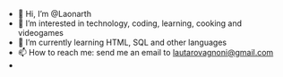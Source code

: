 - 👋 Hi, I’m @Laonarth
- 👀 I’m interested in technology, coding, learning, cooking and videogames
- 🌱 I’m currently learning HTML, SQL and other languages
- 📫 How to reach me: send me an email to lautarovagnoni@gmail.com
- 

<!---
Laonarth/Laonarth is a ✨ special ✨ repository because its `README.md` (this file) appears on your GitHub profile.
You can click the Preview link to take a look at your changes.
--->
